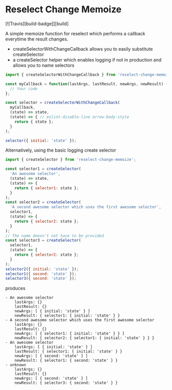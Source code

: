 Reselect Change Memoize
=======================
[![Travis][build-badge]][build]

A simple memoize function for reselect which performs a callback everytime the result changes.
* createSelectorWithChangeCallback allows you to easily substitute createSelector
* a createSelector helper which enables logging if not in production and allows you to name selectors

```js
import { createSelectorWithChangeCallback } from 'reselect-change-memoize';

const myCallback = function(lastArgs, lastResult, newArgs, newResult) {
  // Your code
};

const selector = createSelectorWithChangeCallback(
  myCallback,
  (state) => state,
  (state) => { // eslint-disable-line arrow-body-style
    return { state };
  }
);

selector({ initial: 'state' });
```

Alternatively, using the basic logging create selector

```js
import { createSelector } from 'reselect-change-memoize';

const selector1 = createSelector(
  'An awesome selector',
  (state) => state,
  (state) => {
    return { selector1: state };
  }
);
const selector2 = createSelector(
  'A second awesome selector which uses the first awesome selector',
  selector1,
  (state) => {
    return { selector2: state };
  }
);
// The name doesn't not have to be provided
const selector3 = createSelector(
  selector1,
  (state) => {
    return { selector2: state };
  }
);
selector2({ initial: 'state' });
selector1({ second: 'state' });
selector3({ second: 'state' });
```

produces

```
- An awesome selector 
	lastArgs: {} 
	lastResult: {} 
	newArgs: [ { initial: 'state' } ] 
	newResult: { selector1: { initial: 'state' } }
- A second awesome selector which uses the first awesome selector 
	lastArgs: {} 
	lastResult: {} 
	newArgs: [ { selector1: { initial: 'state' } } ] 
	newResult: { selector2: { selector1: { initial: 'state' } } }
- An awesome selector 
	lastArgs: [ { initial: 'state' } ] 
	lastResult: { selector1: { initial: 'state' } } 
	newArgs: [ { second: 'state' } ] 
	newResult: { selector1: { second: 'state' } }
- unknown 
	lastArgs: {} 
	lastResult: {} 
	newArgs: [ { second: 'state' } ] 
	newResult: { selector3: { second: 'state' } }
```
